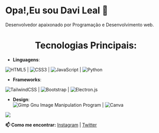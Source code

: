# Opa!,Eu sou Davi Leal 👋
Desenvolvedor apaixonado por Programação e Desenvolvimento web. 

<h1 style="text-align:center">Tecnologias Principais: </h1>

- **Linguagens**:

 ![HTML5](https://img.shields.io/badge/html5-%23E34F26.svg?style=for-the-badge&logo=html5&logoColor=white) | ![CSS3](https://img.shields.io/badge/css3-%231572B6.svg?style=for-the-badge&logo=css3&logoColor=white) | ![JavaScript](https://img.shields.io/badge/javascript-%23323330.svg?style=for-the-badge&logo=javascript&logoColor=%23F7DF1E) | ![Python](https://img.shields.io/badge/python-3670A0?style=for-the-badge&logo=python&logoColor=ffdd54)
- **Frameworks**:

 ![TailwindCSS](https://img.shields.io/badge/tailwindcss-%2338B2AC.svg?style=for-the-badge&logo=tailwind-css&logoColor=white) |  ![Bootstrap](https://img.shields.io/badge/bootstrap-%238511FA.svg?style=for-the-badge&logo=bootstrap&logoColor=white) |
![Electron.js](https://img.shields.io/badge/Electron-191970?style=for-the-badge&logo=Electron&logoColor=white)
- **Design**:
  <br>
 ![Gimp Gnu Image Manipulation Program](https://img.shields.io/badge/Gimp-657D8B?style=for-the-badge&logo=gimp&logoColor=FFFFFF) |  ![Canva](https://img.shields.io/badge/Canva-%2300C4CC.svg?style=for-the-badge&logo=Canva&logoColor=white)
  
![](https://github-readme-stats.vercel.app/api/top-langs/?username={Lael}&theme=blue-green)
  
**📫 Como me encontrar:**
[Instagram](https://www.instagram.com/davileal.dev/) | [Twitter](https://x.com/DaviLealDev)


<!---
LaeLJs/LaeLJs is a ✨ special ✨ repository because its `README.md` (this file) appears on your GitHub profile.
You can click the Preview link to take a look at your changes.
--->

